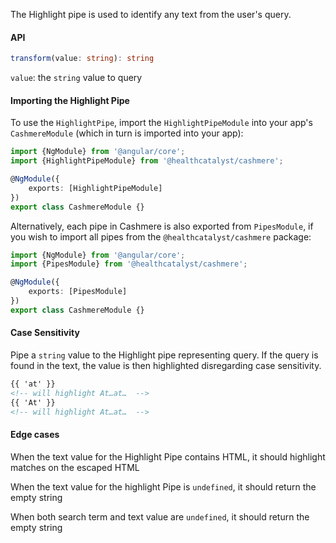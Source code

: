 The Highlight pipe is used to identify any text from the user's query.

#### API

```ts
transform(value: string): string
```

`value`: the `string` value to query

#### Importing the Highlight Pipe

To use the `HighlightPipe`, import the `HighlightPipeModule` into your app's `CashmereModule` (which in turn is imported into your app):

```ts
import {NgModule} from '@angular/core';
import {HighlightPipeModule} from '@healthcatalyst/cashmere';

@NgModule({
    exports: [HighlightPipeModule]
})
export class CashmereModule {}
```

Alternatively, each pipe in Cashmere is also exported from `PipesModule`, if you wish to import all pipes from the `@healthcatalyst/cashmere` package:

```ts
import {NgModule} from '@angular/core';
import {PipesModule} from '@healthcatalyst/cashmere';

@NgModule({
    exports: [PipesModule]
})
export class CashmereModule {}
```

#### Case Sensitivity

Pipe a `string` value to the Highlight pipe representing query. If the query is found in the text, the value is then highlighted disregarding case sensitivity.

```html
{{ 'at' }}
<!-- will highlight At…at…  -->
{{ 'At' }}
<!-- will highlight At…at…  -->
```

#### Edge cases

When the text value for the Highlight Pipe contains HTML, it should highlight matches on the escaped HTML

When the text value for the highlight Pipe is `undefined`, it should return the empty string

When both search term and text value are `undefined`, it should return the empty string
